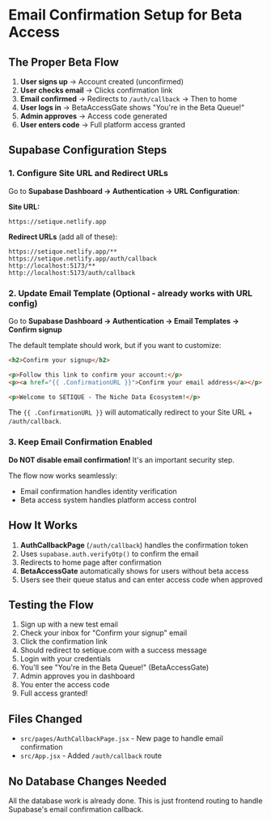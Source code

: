 # Email Confirmation Setup for Beta Access

## The Proper Beta Flow

1. **User signs up** → Account created (unconfirmed)
2. **User checks email** → Clicks confirmation link
3. **Email confirmed** → Redirects to `/auth/callback` → Then to home
4. **User logs in** → BetaAccessGate shows "You're in the Beta Queue!"
5. **Admin approves** → Access code generated
6. **User enters code** → Full platform access granted

## Supabase Configuration Steps

### 1. Configure Site URL and Redirect URLs

Go to **Supabase Dashboard → Authentication → URL Configuration**:

**Site URL:**
```
https://setique.netlify.app
```

**Redirect URLs** (add all of these):
```
https://setique.netlify.app/**
https://setique.netlify.app/auth/callback
http://localhost:5173/**
http://localhost:5173/auth/callback
```

### 2. Update Email Template (Optional - already works with URL config)

Go to **Supabase Dashboard → Authentication → Email Templates → Confirm signup**

The default template should work, but if you want to customize:

```html
<h2>Confirm your signup</h2>

<p>Follow this link to confirm your account:</p>
<p><a href="{{ .ConfirmationURL }}">Confirm your email address</a></p>

<p>Welcome to SETIQUE - The Niche Data Ecosystem!</p>
```

The `{{ .ConfirmationURL }}` will automatically redirect to your Site URL + `/auth/callback`.

### 3. Keep Email Confirmation Enabled

**Do NOT disable email confirmation!** It's an important security step.

The flow now works seamlessly:
- Email confirmation handles identity verification
- Beta access system handles platform access control

## How It Works

1. **AuthCallbackPage** (`/auth/callback`) handles the confirmation token
2. Uses `supabase.auth.verifyOtp()` to confirm the email
3. Redirects to home page after confirmation
4. **BetaAccessGate** automatically shows for users without beta access
5. Users see their queue status and can enter access code when approved

## Testing the Flow

1. Sign up with a new test email
2. Check your inbox for "Confirm your signup" email
3. Click the confirmation link
4. Should redirect to setique.com with a success message
5. Login with your credentials
6. You'll see "You're in the Beta Queue!" (BetaAccessGate)
7. Admin approves you in dashboard
8. You enter the access code
9. Full access granted!

## Files Changed

- `src/pages/AuthCallbackPage.jsx` - New page to handle email confirmation
- `src/App.jsx` - Added `/auth/callback` route

## No Database Changes Needed

All the database work is already done. This is just frontend routing to handle Supabase's email confirmation callback.
